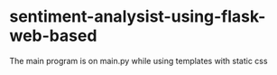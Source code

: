 # sentiment-analysist-using-flask-web-based
The main program is on main.py while using templates with static css

